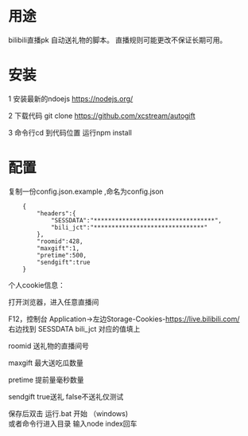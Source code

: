 # 用途

bilibili直播pk 自动送礼物的脚本。
直播规则可能更改不保证长期可用。

# 安装

1 安装最新的ndoejs https://nodejs.org/

2 下载代码 git clone https://github.com/xcstream/autogift

3 命令行cd 到代码位置 运行npm install

# 配置

复制一份config.json.example ,命名为config.json

        {
            "headers":{
                "SESSDATA":"**********************************",
                "bili_jct":"*******************************"
            },
            "roomid":428,
            "maxgift":1,
            "pretime":500,
            "sendgift":true
        }

个人cookie信息：

打开浏览器，进入任意直播间

F12，控制台 Application->左边Storage-Cookies-https://live.bilibili.com/  
右边找到 SESSDATA  bili_jct 对应的值填上


roomid 送礼物的直播间号

maxgift 最大送吃瓜数量

pretime 提前量毫秒数量

sendgift  true送礼 false不送礼仅测试

保存后双击 运行.bat 开始 （windows)  
或者命令行进入目录 输入node index回车